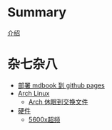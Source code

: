 # Summary

[介绍](README.zh.md)


# 杂七杂八
- [部署 mdbook 到 github pages](./misc/deploy-mdbook.md)
- [Arch Linux]()
    - [Arch 休眠到交换文件](./misc/arch/arch-hibernate.md)
- [硬件]()
    - [5600x超频](./misc/hardware/5600x-oc.md)
